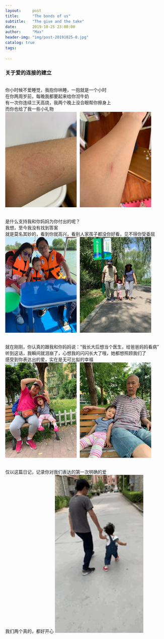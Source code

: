 ```yaml
---
layout:     post
title:      "The bonds of us"
subtitle:   "The give and the take"
date:       2019-10-25 23:00:00
author:     "Max"
header-img: "img/post-20191025-0.jpg"
catalog: true
tags:

---
```


> 

<h3>关于爱的连接的建立</h3> 
<br>你小时候不爱睡觉，我抱你哄睡，一抱就是一个小时
<br>在你两周岁前，每晚我都要起来给你沏牛奶
<br>有一次你连续三天高烧，我两个晚上没合眼帮你擦身上
<br>而你也给了我一些小礼物
<br>
<img src="/img/post-20191025-1.jpg"  alt="图片说明" width="45%" style="display: inline-block;" ><img src="/img/post-20191025-2.jpg"  alt="图片说明" width="45%" style="display: inline-block; margin-left: 10px;"> 

<br>是什么支持我和你妈妈为你付出的呢？
<br>我想，至今我没有找到答案
<br>就是莫名其妙的，看到你就高兴，看别人家孩子都没你好看，见不得你受委屈
<img src="/img/post-20191025-3.jpg"  alt="图片说明" width="45%" style="display: inline-block;" ><img src="/img/post-20191025-4.jpg"  alt="图片说明" width="45%" style="display: inline-block; margin-left: 10px;"> 

<br>就在刚刚，你认真的跟我和你妈妈说：“我长大后想当个医生，给爸爸妈妈看病”
<br>听到这话，我瞬间就泪崩了，心想我的闪闪长大了哦，她都想照顾我们了
<br>感受到你表达出的爱，实在是无可比拟的幸福
<img src="/img/post-20191025-5.jpg"  alt="图片说明" width="45%" style="display: inline-block;" ><img src="/img/post-20191025-6.jpg"  alt="图片说明" width="45%" style="display: inline-block; margin-left: 10px;"> 


<br>仅以这篇日记，记录你对我们表达的第一次明确的爱
<br>我们两个真的，都好开心
![gif](/img/post-20191025-1.gif)




